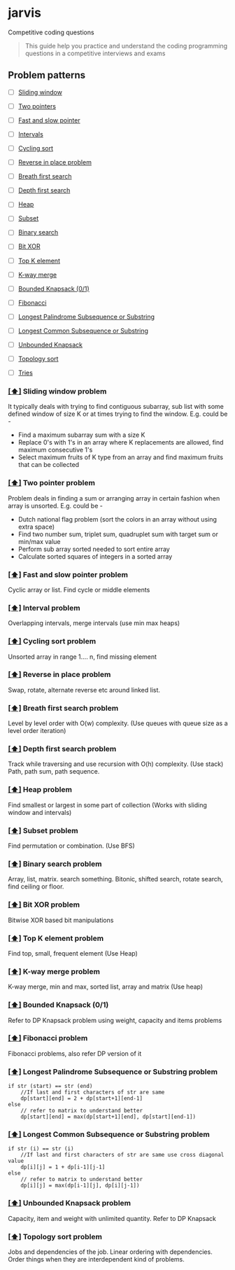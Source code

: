 # jarvis
 Competitive coding questions
> This guide help you practice and understand the coding programming questions in a competitive interviews and exams

## <a name='toc'>Problem patterns</a>
- [ ] [Sliding window](#slidingwindow)
- [ ] [Two pointers](#twopointer)
- [ ] [Fast and slow pointer](#fastandslow)
- [ ] [Intervals](#intervals)
- [ ] [Cycling sort](#cyclingsort)
- [ ] [Reverse in place problem](#reverseinplace)
- [ ] [Breath first search](#bfs)
- [ ] [Depth first search](#dfs)
- [ ] [Heap](#heap)
- [ ] [Subset](#subset)
- [ ] [Binary search](#binarysearch)
- [ ] [Bit XOR](#bitxor)
- [ ] [Top K element](#topk)
- [ ] [K-way merge](#kwaymerge)
- [ ] [Bounded Knapsack (0/1)](#boundedknapsack)
- [ ] [Fibonacci](#fibonacci)
- [ ] [Longest Palindrome Subsequence or Substring](#longestpalindrome)
- [ ] [Longest Common Subsequence or Substring](#longestcommon)
- [ ] [Unbounded Knapsack](#unboundedknapsack)
- [ ] [Topology sort](#topologysort)
- [ ] [Tries](#tries)


### [[⬆]](#toc) <a name='slidingwindow'>Sliding window problem</a>

It typically deals with trying to find contiguous subarray, sub list with some defined window of size 
K or at times trying to find the window.
E.g. could be - 
* Find a maximum subarray sum with a size K
* Replace 0's with 1's in an array where K replacements are allowed, find maximum consecutive 1's 
* Select maximum fruits of K type from an array and find maximum fruits that can be collected

### [[⬆]](#toc) <a name='twopointer'>Two pointer problem</a>

Problem deals in finding a sum or arranging array in certain fashion when array is unsorted.
E.g. could be -
* Dutch national flag problem (sort the colors in an array without using extra space)
* Find two number sum, triplet sum, quadruplet sum with target sum or min/max value
* Perform sub array sorted needed to sort entire array 
* Calculate sorted squares of integers in a sorted array


### [[⬆]](#toc) <a name='fastandslow'>Fast and slow pointer problem</a>

Cyclic array or list. Find cycle or middle elements

### [[⬆]](#toc) <a name='intervals'>Interval problem</a>

Overlapping intervals, merge intervals (use min max heaps)

### [[⬆]](#toc) <a name='cyclingsort'>Cycling sort problem</a>

Unsorted array in range 1…. n, find missing element

### [[⬆]](#toc) <a name='reverseinplace'>Reverse in place problem</a>

Swap, rotate, alternate reverse etc around linked list.

### [[⬆]](#toc) <a name='bfs'>Breath first search problem</a>

Level by level order with O(w) complexity. (Use queues with queue size as a level order iteration)

### [[⬆]](#toc) <a name='dfs'>Depth first search problem</a>

Track while traversing and use recursion with O(h) complexity. (Use stack) Path, path sum, path sequence.

### [[⬆]](#toc) <a name='heap'>Heap problem</a>

Find smallest or largest in some part of collection (Works with sliding window and intervals)

### [[⬆]](#toc) <a name='subset'>Subset problem</a>

Find permutation or combination. (Use BFS)

### [[⬆]](#toc) <a name='binarysearch'>Binary search problem</a>

Array, list, matrix. search something. Bitonic, shifted search, rotate search, find ceiling or floor.

### [[⬆]](#toc) <a name='bitxor'>Bit XOR problem</a>

Bitwise XOR based bit manipulations

### [[⬆]](#toc) <a name='topk'>Top K element problem</a>

Find top, small, frequent element (Use Heap)

### [[⬆]](#toc) <a name='kwaymerge'>K-way merge problem</a>

K-way merge, min and max, sorted list, array and matrix (Use heap)

### [[⬆]](#toc) <a name='boundedknapsack'>Bounded Knapsack (0/1)</a>

Refer to DP Knapsack problem using weight, capacity and items problems

### [[⬆]](#toc) <a name='fibonacci'>Fibonacci problem</a>

Fibonacci problems, also refer DP version of it

### [[⬆]](#toc) <a name='longestpalindrome'>Longest Palindrome Subsequence or Substring problem</a>

```
if str (start) == str (end)
    //If last and first characters of str are same
    dp[start][end] = 2 + dp[start+1][end-1] 
else
    // refer to matrix to understand better
    dp[start][end] = max(dp[start+1][end], dp[start][end-1]) 
```

### [[⬆]](#toc) <a name='longestcommon'>Longest Common Subsequence or Substring problem</a>

```
if str (i) == str (i)
    //If last and first characters of str are same use cross diagonal value
    dp[i][j] = 1 + dp[i-1][j-1]
else
    // refer to matrix to understand better
    dp[i][j] = max(dp[i-1][j], dp[i][j-1])
```

### [[⬆]](#toc) <a name='unboundedknapsack'>Unbounded Knapsack problem</a>

Capacity, item and weight with unlimited quantity. Refer to DP Knapsack

### [[⬆]](#toc) <a name='topologysort'>Topology sort problem</a>

Jobs and dependencies of the job. Linear ordering with dependencies. Order things when they are interdependent kind of problems.